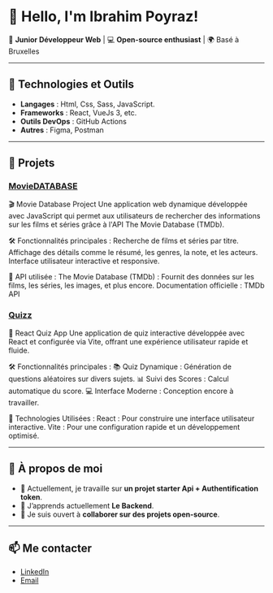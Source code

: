 # 👋 Hello, I'm Ibrahim Poyraz!

🌟 **Junior Développeur Web** | 💻 **Open-source enthusiast** | 🌍 Basé à Bruxelles

---

## 🔧 Technologies et Outils
- **Langages** : Html, Css, Sass, JavaScript.
- **Frameworks** : React, VueJs 3, etc.
- **Outils DevOps** : GitHub Actions
- **Autres** : Figma, Postman

---

## 🚀 Projets
### [MovieDATABASE](https://github.com/Ibravk/Movies)

🎬 Movie Database Project
Une application web dynamique développée avec JavaScript qui permet aux utilisateurs de rechercher des informations sur les films et séries grâce à l'API The Movie Database (TMDb).

🛠️ Fonctionnalités principales :
Recherche de films et séries par titre.
Affichage des détails comme le résumé, les genres, la note, et les acteurs.
Interface utilisateur interactive et responsive.

🔗 API utilisée :
The Movie Database (TMDb) : Fournit des données sur les films, les séries, les images, et plus encore. Documentation officielle : TMDb API

### [Quizz](https://github.com/Ibravk/quizz.app)

🎯 React Quiz App
Une application de quiz interactive développée avec React et configurée via Vite, offrant une expérience utilisateur rapide et fluide.

🛠️ Fonctionnalités principales :
📚 Quiz Dynamique : Génération de questions aléatoires sur divers sujets.
📊 Suivi des Scores : Calcul automatique du score.
💻 Interface Moderne : Conception encore à travailler.

🚀 Technologies Utilisées :
React : Pour construire une interface utilisateur interactive.
Vite : Pour une configuration rapide et un développement optimisé.

---

## 🌱 À propos de moi
- 🔭 Actuellement, je travaille sur **un projet starter Api + Authentification token**.
- 🌱 J’apprends actuellement **Le Backend**.
- 🤝 Je suis ouvert à **collaborer sur des projets open-source**.

---

## 📫 Me contacter
- [LinkedIn](https://www.linkedin.com/in/votreprofil)
- [Email](mailto:poyrazibrahim270@gmail.com)


